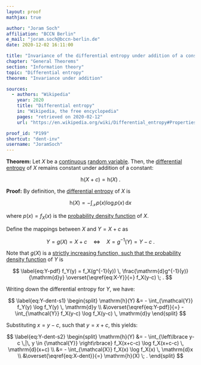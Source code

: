 ```yaml
---
layout: proof
mathjax: true

author: "Joram Soch"
affiliation: "BCCN Berlin"
e_mail: "joram.soch@bccn-berlin.de"
date: 2020-12-02 16:11:00

title: "Invariance of the differential entropy under addition of a constant"
chapter: "General Theorems"
section: "Information theory"
topic: "Differential entropy"
theorem: "Invariance under addition"

sources:
  - authors: "Wikipedia"
    year: 2020
    title: "Differential entropy"
    in: "Wikipedia, the free encyclopedia"
    pages: "retrieved on 2020-02-12"
    url: "https://en.wikipedia.org/wiki/Differential_entropy#Properties_of_differential_entropy"

proof_id: "P199"
shortcut: "dent-inv"
username: "JoramSoch"
---
```



**Theorem:** Let $X$ be a [continuous](/D/rvar-disc) [random variable](/D/rvar). Then, the [differential entropy](/D/dent) of $X$ remains constant under addition of a constant:

$$ \label{eq:dent-inv}
\mathrm{h}(X + c) = \mathrm{h}(X) \; .
$$


**Proof:** By definition, the [differential entropy](/D/dent) of $X$ is

$$ \label{eq:X-dent}
\mathrm{h}(X) = - \int_{\mathcal{X}} p(x) \log p(x) \, \mathrm{d}x
$$

where $p(x) = f_X(x)$ is the [probability density function](/D/pdf) of $X$.

Define the mappings between $X$ and $Y = X + c$ as

$$ \label{eq:X-Y}
Y = g(X) = X + c \quad \Leftrightarrow \quad X = g^{-1}(Y) = Y - c \; .
$$

Note that $g(X)$ is a [strictly increasing function, such that the probability density function](/P/pdf-sifct) of $Y$ is

$$ \label{eq:Y-pdf}
f_Y(y) = f_X(g^{-1}(y)) \, \frac{\mathrm{d}g^{-1}(y)}{\mathrm{d}y} \overset{\eqref{eq:X-Y}}{=} f_X(y-c) \; .
$$

Writing down the differential entropy for $Y$, we have:

$$ \label{eq:Y-dent-s1}
\begin{split}
\mathrm{h}(Y) &= - \int_{\mathcal{Y}} f_Y(y) \log f_Y(y) \, \mathrm{d}y \\
&\overset{\eqref{eq:Y-pdf}}{=} - \int_{\mathcal{Y}} f_X(y-c) \log f_X(y-c) \, \mathrm{d}y
\end{split}
$$

Substituting $x = y - c$, such that $y = x + c$, this yields:

$$ \label{eq:Y-dent-s2}
\begin{split}
\mathrm{h}(Y) &= - \int_{\left\lbrace y-c \,|\, y \in {\mathcal{Y}} \right\rbrace} f_X(x+c-c) \log f_X(x+c-c) \, \mathrm{d}(x+c) \\
&= - \int_{\mathcal{X}} f_X(x) \log f_X(x) \, \mathrm{d}x \\
&\overset{\eqref{eq:X-dent}}{=} \mathrm{h}(X) \; .
\end{split}
$$